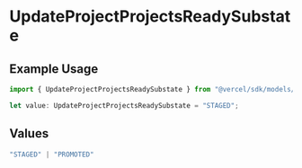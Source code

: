 # UpdateProjectProjectsReadySubstate

## Example Usage

```typescript
import { UpdateProjectProjectsReadySubstate } from "@vercel/sdk/models/operations/updateproject.js";

let value: UpdateProjectProjectsReadySubstate = "STAGED";
```

## Values

```typescript
"STAGED" | "PROMOTED"
```